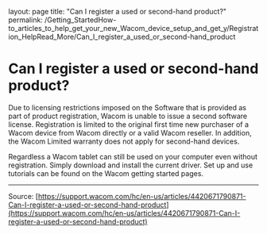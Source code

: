 layout: page
title: "Can I register a used or second-hand product?"
permalink: /Getting_StartedHow-to_articles_to_help_get_your_new_Wacom_device_setup_and_get_y/Registration_HelpRead_More/Can_I_register_a_used_or_second-hand_product

# Can I register a used or second-hand product?

Due to licensing restrictions imposed on the Software that is provided as part of product registration, Wacom is unable to issue a second software license. Registration is limited to the original first time new purchaser of a Wacom device from Wacom directly or a valid Wacom reseller. In addition, the Wacom Limited warranty does not apply for second-hand devices. 


Regardless a Wacom tablet can still be used on your computer even without registration. Simply download and install the current driver. Set up and use tutorials can be found on the Wacom getting started pages.

---
Source: [https://support.wacom.com/hc/en-us/articles/4420671790871-Can-I-register-a-used-or-second-hand-product](https://support.wacom.com/hc/en-us/articles/4420671790871-Can-I-register-a-used-or-second-hand-product)
